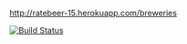 http://ratebeer-15.herokuapp.com/breweries

[![Build Status](https://travis-ci.org/newa34/ratebeer.png)](https://travis-ci.org/newa34/ratebeer)